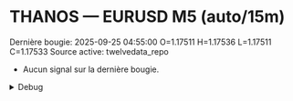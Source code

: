 # THANOS — EURUSD M5 (auto/15m)
Dernière bougie: 2025-09-25 04:55:00  O=1.17511  H=1.17536  L=1.17511  C=1.17533
Source active: twelvedata_repo

- Aucun signal sur la dernière bougie.

<details><summary>Debug</summary>

- TD_API_KEY manquant.

</details>
